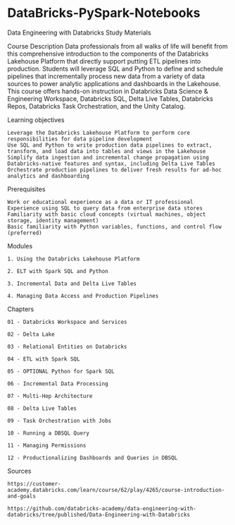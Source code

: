# DataBricks-PySpark-Notebooks
Data Engineering with Databricks Study Materials

Course Description
Data professionals from all walks of life will benefit from this comprehensive introduction to the components of the Databricks Lakehouse Platform that directly support putting ETL pipelines into production. Students will leverage SQL and Python to define and schedule pipelines that incrementally process new data from a variety of data sources to power analytic applications and dashboards in the Lakehouse. This course offers hands-on instruction in Databricks Data Science & Engineering Workspace, Databricks SQL, Delta Live Tables, Databricks Repos, Databricks Task Orchestration, and the Unity Catalog.



Learning objectives

    Leverage the Databricks Lakehouse Platform to perform core responsibilities for data pipeline development
    Use SQL and Python to write production data pipelines to extract, transform, and load data into tables and views in the Lakehouse
    Simplify data ingestion and incremental change propagation using Databricks-native features and syntax, including Delta Live Tables
    Orchestrate production pipelines to deliver fresh results for ad-hoc analytics and dashboarding


Prerequisites

    Work or educational experience as a data or IT professional
    Experience using SQL to query data from enterprise data stores
    Familiarity with basic cloud concepts (virtual machines, object storage, identity management)
    Basic familiarity with Python variables, functions, and control flow (preferred)
    
Modules 

    1. Using the Databricks Lakehouse Platform

    2. ELT with Spark SQL and Python

    3. Incremental Data and Delta Live Tables

    4. Managing Data Access and Production Pipelines

Chapters

    01 - Databricks Workspace and Services

    02 - Delta Lake

    03 - Relational Entities on Databricks

    04 - ETL with Spark SQL

    05 - OPTIONAL Python for Spark SQL

    06 - Incremental Data Processing

    07 - Multi-Hop Architecture

    08 - Delta Live Tables

    09 - Task Orchestration with Jobs

    10 - Running a DBSQL Query

    11 - Managing Permissions

    12 - Productionalizing Dashboards and Queries in DBSQL
    
Sources

    https://customer-academy.databricks.com/learn/course/62/play/4265/course-introduction-and-goals
    
    https://github.com/databricks-academy/data-engineering-with-databricks/tree/published/Data-Engineering-with-Databricks
